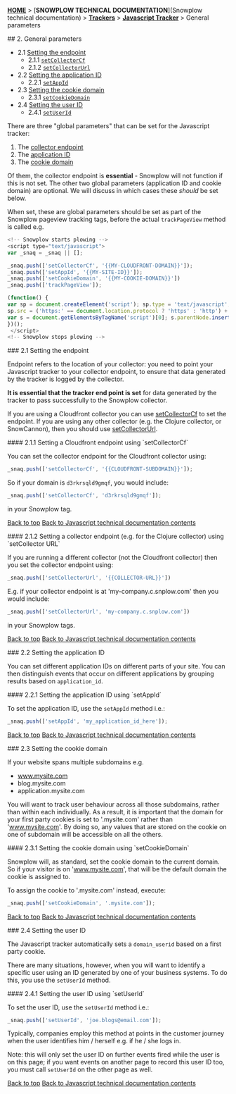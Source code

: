 <a name="top" />

[**HOME**](Home) > [**SNOWPLOW TECHNICAL DOCUMENTATION**](Snowplow technical documentation) > [**Trackers**](trackers) > [**Javascript Tracker**](Javascript-Tracker) > General parameters

<a name="general" />
## 2. General parameters

  - 2.1 [Setting the endpoint](#endpoint)  
    - 2.1.1 [`setCollectorCf`](#setCollectorCf)  
    - 2.1.2 [`setCollectorUrl`](#setCollectorUrl)
  - 2.2 [Setting the application ID](#app-id)
    - 2.2.1 [`setAppId`](#setAppId)  
  - 2.3 [Setting the cookie domain](#cookiedomain)
    - 2.3.1 [`setCookieDomain`](#setCookieDomain) 
  - 2.4 [Setting the user ID](#user-id)  
    - 2.4.1 [`setUserId`](#setUserId)

There are three "global parameters" that can be set for the Javascript tracker:

1. The [collector endpoint](#endpoint)
2. The [application ID](#app-id)
3. The [cookie domain](#cookiedomain)

Of them, the collector endpoint is **essential** - Snowplow will not function if this is not set. The other two global parameters (application ID and cookie domain) are optional. We will discuss in which cases these *should* be set below.

When set, these are global parameters should be set as part of the Snowplow pageview tracking tags, before the actual `trackPageView` method is called e.g. 

```javascript
<!-- Snowplow starts plowing -->
<script type="text/javascript">
var _snaq = _snaq || [];

_snaq.push(['setCollectorCf', '{{MY-CLOUDFRONT-DOMAIN}}']);
_snaq.push(['setAppId', '{{MY-SITE-ID}}']);
_snaq.push(['setCookieDomain', '{{MY-COOKIE-DOMAIN}}'])
_snaq.push(['trackPageView']);

(function() {
var sp = document.createElement('script'); sp.type = 'text/javascript'; sp.async = true; sp.defer = true;
sp.src = ('https:' == document.location.protocol ? 'https' : 'http') + '://d1fc8wv8zag5ca.cloudfront.net/0.11.2/sp.js';
var s = document.getElementsByTagName('script')[0]; s.parentNode.insertBefore(sp, s);
})();
 </script>
<!-- Snowplow stops plowing -->
```

<a name="endpoint" />
### 2.1 Setting the endpoint

Endpoint refers to the location of your collector: you need to point your Javascript tracker to your collector endpoint, to ensure that data generated by the tracker is logged by the collector.

**It is essential that the tracker end point is set** for data generated by the tracker to pass successfully to the Snowplow collector.

If you are using a Cloudfront collector you can use [setCollectorCf](#setCollectorCf) to set the endpoint. If you are using any other collector (e.g. the Clojure collector, or SnowCannon), then you should use [setCollectorUrl](#setCollectorUrl).

<a name="setCollectorCf" />
#### 2.1.1 Setting a Cloudfront endpoint using `setCollectorCf`

You can set the collector endpoint for the Cloudfront collector using:

```javascript
_snaq.push(['setCollectorCf', '{{CLOUDFRONT-SUBDOMAIN}}']);
```

So if your domain is `d3rkrsqld9gmqf`, you would include:

```javascript
_snaq.push(['setCollectorCf', 'd3rkrsqld9gmqf']);
```

in your Snowplow tag.


[Back to top](#top)
[Back to Javascript technical documentation contents][contents]

<a name="setCollectorUrl" />
#### 2.1.2 Setting a collector endpoint (e.g. for the Clojure collector) using `setCollector URL`

If you are running a different collector (not the Cloudfront collector) then you set the collector endpoint using:

```javascript
_snaq.push(['setCollectorUrl', '{{COLLECTOR-URL}}'])
```

E.g. if your collector endpoint is at 'my-company.c.snplow.com' then you would include:

```javascript
_snaq.push(['setCollectorUrl', 'my-company.c.snplow.com'])
```

in your Snowplow tags.

[Back to top](#top)
[Back to Javascript technical documentation contents][contents]

<a name="app-id" />
### 2.2 Setting the application ID

You can set different application IDs on different parts of your site. You can then distinguish events that occur on different applications by grouping results based on `application_id`.

<a name="setAppId" />
#### 2.2.1 Setting the application ID using `setAppId`

To set the application ID, use the `setAppId` method i.e.:

```javascript
_snaq.push(['setAppId', 'my_application_id_here']);
```

[Back to top](#top)
[Back to Javascript technical documentation contents][contents]

<a name="cookiedomain" />
### 2.3 Setting the cookie domain

If your website spans multiple subdomains e.g.

* www.mysite.com
* blog.mysite.com
* application.mysite.com

You will want to track user behaviour across all those subdomains, rather than within each individually. As a result, it is important that the domain for your first party cookies is set to '.mysite.com' rather than 'www.mysite.com'. By doing so, any values that are stored on the cookie on one of subdomain will be accessible on all the others.

<a name="setCookieDomain" />
#### 2.3.1 Setting the cookie domain using `setCookieDomain`

Snowplow will, as standard, set the cookie domain to the current domain. So if your visitor is on 'www.mysite.com', that will be the default domain the cookie is assigned to.

To assign the cookie to '.mysite.com' instead, execute:

```javascript
_snaq.push(['setCookieDomain', '.mysite.com']);
```

[Back to top](#top)
[Back to Javascript technical documentation contents][contents]

<a name="user-id" />
### 2.4 Setting the user ID

The Javascript tracker automatically sets a `domain_userid` based on a first party cookie.

There are many situations, however, when you will want to identify a specific user using an ID generated by one of your business systems. To do this, you use the `setUserId` method.

<a name="setUserId" />
#### 2.4.1 Setting the user ID using `setUserId`

To set the user ID, use the `setUserId` method i.e.:

```javascript
_snaq.push(['setUserId', 'joe.blogs@email.com']);
```

Typically, companies employ this method at points in the customer journey when the user identifies him / herself e.g. if he / she logs in.

Note: this will only set the user ID on further events fired while the user is on this page; if you want events on another page to record this user ID too, you must call `setUserId` on the other page as well.

[Back to top](#top)
[Back to Javascript technical documentation contents][contents]

[contents]: Javascript-Tracker